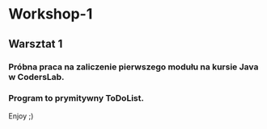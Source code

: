 # Workshop-1
## Warsztat 1
### Próbna praca na zaliczenie pierwszego modułu na kursie Java w CodersLab.

### Program to prymitywny ToDoList.
Enjoy ;)
